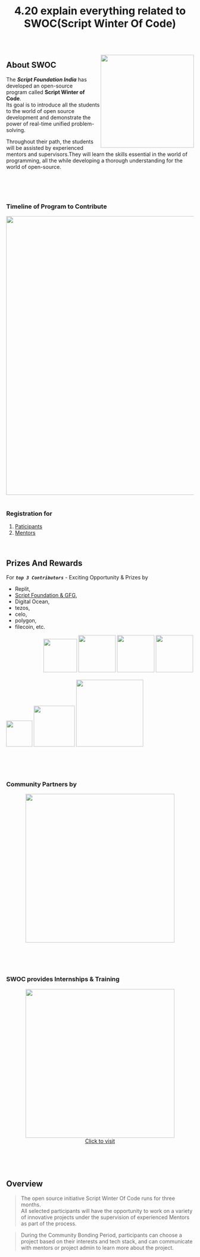 <h1 align="center">4.20 explain everything related to SWOC(Script Winter Of Code) </h1>

<br><br>

<img src="https://user-images.githubusercontent.com/70523057/136416056-eafa4c1f-4684-4a68-9598-2dc8385028b4.png" width="250" align = "right">

## About SWOC
The _**Script Foundation India**_ has developed an open-source program called **Script Winter of Code**.   <br>
Its goal is to introduce all the students to the world of open source development and demonstrate the power of real-time unified problem-solving. 

Throughout their path, the students will be assisted by experienced mentors and supervisors.They will learn the skills essential in the world of programming, all the while developing a thorough understanding for the world of open-source.

<br><br><br>

### Timeline of Program to Contribute

<div align="center"><img src="https://user-images.githubusercontent.com/70523057/136418001-6e9e0ffe-7a12-42b0-921f-cacd65413c7e.png" width="750"></div>

<br>

### Registration for
1. [Paticipants](https://devfolio.co/swoc/dashboard)
2. [Mentors](https://jaisadana673401.typeform.com/to/p8Q0UJ51?typeform-source=swoc.scriptindia.org)

<br>

## Prizes And Rewards
For **_`top 3 Contributors`_** - 
Exciting Opportunity & Prizes by 
- Replit, 
- [Script Foundation & GFG](https://www.geeksforgeeks.org/), 
- Digital Ocean, 
- tezos, 
- celo, 
- polygon, 
- filecoin, etc.

<div float="left" style="margin-left: 100px;" >
<a href="https://www.notion.so/Tezos-Devfolio-Hackathon-Season-Prize-e90b6811b0df43e5a7dadf534fc000ff" ><img src="https://user-images.githubusercontent.com/70523057/136421095-6cb38b84-3209-4f7a-93ce-b63aa885eb60.png" width="90" ></a>
<a href="https://www.notion.so/Celo-Devfolio-Hackathon-Season-Prize-8b98dac17f134abeae863d5d98c01ff0"><img src="https://user-images.githubusercontent.com/70523057/136422001-187d7c94-c463-4d99-8c8d-cce90fcbf898.png" width="100"></a>
<a href="https://www.notion.so/Polygon-Devfolio-Hackathon-Season-Prize-de8961d5eeff4780963749da0b75037c"><img src="https://user-images.githubusercontent.com/70523057/136422235-81361bf0-f8a4-430e-a0f0-0b1ba628abe0.png" width="100"></a>
<a href="https://devfolio.notion.site/Filecoin-Devfolio-Hackathon-Season-Prize-998fc3fe477e474086ae1d5ed1685203"><img src="https://user-images.githubusercontent.com/70523057/136422350-878ae1c9-ac1d-4034-a9ef-09065e27446d.png" width="100"></a>
</div>

<br>

<div float="left" >
<a href="https://gen.xyz/"><img src="https://user-images.githubusercontent.com/70523057/136423575-bc5a10d5-4e9d-4183-9ac2-53cff9feeee2.png" width="70"></a>
<a href="https://replit.com/"><img src="https://user-images.githubusercontent.com/70523057/136423474-ce5fa12b-5bdc-4f8f-805c-780615116c4d.png" width="110"></a>
<a href="https://www.digitalocean.com/"><img src="https://user-images.githubusercontent.com/70523057/136424151-22514796-46dc-4571-8f30-ec86552293da.png" width="180"></a>
</div>
  
 <br><br><br>
 
### Community Partners by
<a href="https://gdsc.community.dev/guru-nanak-dev-university-amritsar/"><div align="center"><img src="https://user-images.githubusercontent.com/70523057/136423851-7d683f7f-e724-4d59-8827-8b3f0d848a4a.png" width="400"></div></a>

<br><br><br>

### SWOC provides Internships & Training
<a href="https://www.linkedin.com/company/internship-training/"><div align="center"><img src="https://user-images.githubusercontent.com/70523057/136423063-c266128d-f760-4e53-9cc7-67a66b29bccb.png" width="400"><br> Click to visit</div></a>

<br><br><br>

## Overview
> The open source initiative Script Winter Of Code runs for three months.   <br>
> All selected participants will have the opportunity to work on a variety of innovative projects under the supervision of experienced Mentors as part of the process.


> During the Community Bonding Period, participants can choose a project based on their interests and tech stack, and can communicate with mentors or project admin to learn more about the project.

